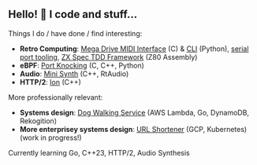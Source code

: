 ## Hello! :wave: I code and stuff...

Things I do / have done / find interesting:

* **Retro Computing**: [Mega Drive MIDI Interface](https://github.com/rhargreaves/mega-drive-midi-interface) (C) & [CLI](https://github.com/rhargreaves/mdmi-cli) (Python), [serial port tooling](https://github.com/rhargreaves/mega-drive-serial-port), [ZX Spec TDD Framework](https://github.com/rhargreaves/zx-spec) (Z80 Assembly)
* **eBPF**: [Port Knocking](https://github.com/rhargreaves/knock-knock) (C, C++, Python)
* **Audio**: [Mini Synth](https://github.com/rhargreaves/mini-synth) (C++, RtAudio)
* **HTTP/2**: [Ion](https://github.com/rhargreaves/ion) (C++)

More professionally relevant:

* **Systems design**: [Dog Walking Service](https://github.com/rhargreaves/dog-walking) (AWS Lambda, Go, DynamoDB, Rekogition)
* **More enterprisey systems design**: [URL Shortener](https://github.com/rhargreaves/url-shortener) (GCP, Kubernetes) (work in progress!)

Currently learning Go, C++23, HTTP/2, Audio Synthesis

<!--
- 🔭 I’m currently working on ...
- 🌱 I’m currently learning C++, audio synthesis & HTTP/2
- 👯 I’m looking to collaborate on ...
- 🤔 I’m looking for help with ...
- 💬 Ask me about ...
- 📫 How to reach me: ...
- 😄 Pronouns: ...
- ⚡ Fun fact: ...
-->
